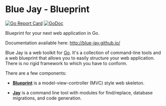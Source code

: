 # Blue Jay - Blueprint

[![Go Report Card](https://goreportcard.com/badge/github.com/blue-jay/blueprint)](https://goreportcard.com/report/github.com/blue-jay/blueprint)
[![GoDoc](https://godoc.org/github.com/blue-jay/blueprint?status.svg)](https://godoc.org/github.com/blue-jay/blueprint)

Blueprint for your next web application in Go.

Documentation available here: http://blue-jay.github.io/

Blue Jay is a web toolkit for [Go](https://golang.org/). It's a collection of command-line tools and a web blueprint that allows you to easily structure your web application. There is no rigid framework to which you have to conform.

There are a few components:

- [**Blueprint**](https://github.com/blue-jay/blueprint) is a model-view-controller (MVC) style web skeleton.

- [**Jay**](https://github.com/blue-jay/jay) is a command line tool with modules for find/replace, database migrations, and code generation.
